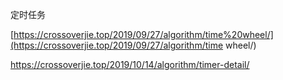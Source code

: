 定时任务



[https://crossoverjie.top/2019/09/27/algorithm/time%20wheel/](https://crossoverjie.top/2019/09/27/algorithm/time wheel/)

https://crossoverjie.top/2019/10/14/algorithm/timer-detail/